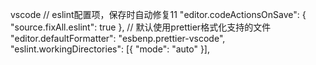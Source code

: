  vscode 
// eslint配置项，保存时自动修复11
"editor.codeActionsOnSave": {
  "source.fixAll.eslint": true
},
// 默认使用prettier格式化支持的文件
"editor.defaultFormatter": "esbenp.prettier-vscode",
"eslint.workingDirectories": [{ "mode": "auto" }],
